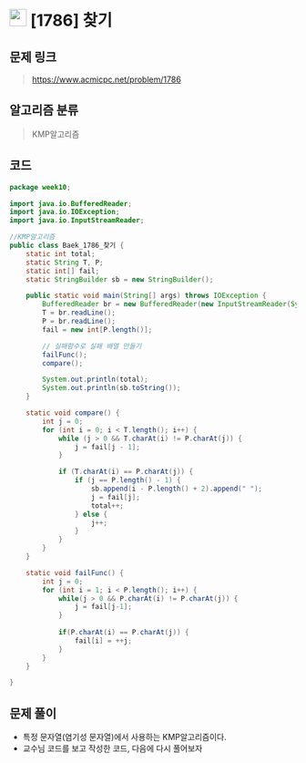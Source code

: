 # <img src="https://d2gd6pc034wcta.cloudfront.net/tier/15.svg" width="30"> [1786] 찾기
## 문제 링크
> https://www.acmicpc.net/problem/1786
## 알고리즘 분류
> KMP알고리즘

## 코드
```java
package week10;

import java.io.BufferedReader;
import java.io.IOException;
import java.io.InputStreamReader;

//KMP알고리즘
public class Baek_1786_찾기 {
	static int total;
	static String T, P;
	static int[] fail;
	static StringBuilder sb = new StringBuilder();

	public static void main(String[] args) throws IOException {
		BufferedReader br = new BufferedReader(new InputStreamReader(System.in));
		T = br.readLine();
		P = br.readLine();
		fail = new int[P.length()];

		// 실패함수로 실패 배열 만들기
		failFunc();
		compare();

		System.out.println(total);
		System.out.println(sb.toString());
	}

	static void compare() {
		int j = 0;
		for (int i = 0; i < T.length(); i++) {
			while (j > 0 && T.charAt(i) != P.charAt(j)) {
				j = fail[j - 1];
			}

			if (T.charAt(i) == P.charAt(j)) {
				if (j == P.length() - 1) {
					sb.append(i - P.length() + 2).append(" ");
					j = fail[j];
					total++;
				} else {
					j++;
				}
			}
		}
	}

	static void failFunc() {
		int j = 0;
		for (int i = 1; i < P.length(); i++) {
			while(j > 0 && P.charAt(i) != P.charAt(j)) {
				j = fail[j-1];
			}
			
			if(P.charAt(i) == P.charAt(j)) {
				fail[i] = ++j;
			}
		}
	}

}
```

## 문제 풀이
* 특정 문자열(염기성 문자열)에서 사용하는 KMP알고리즘이다.
* 교수님 코드를 보고 작성한 코드, 다음에 다시 풀어보자
